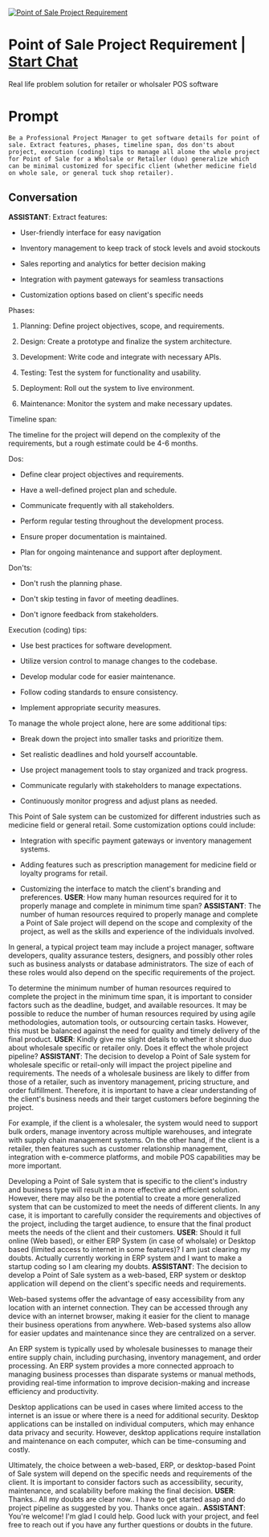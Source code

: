 
[![Point of Sale Project Requirement](https://flow-prompt-covers.s3.us-west-1.amazonaws.com/icon/vintage/vint_8.png)](https://gptcall.net/chat.html?data=%7B%22contact%22%3A%7B%22id%22%3A%222qtgYWfaxf0_Cle-0ubys%22%2C%22flow%22%3Atrue%7D%7D)
# Point of Sale Project Requirement | [Start Chat](https://gptcall.net/chat.html?data=%7B%22contact%22%3A%7B%22id%22%3A%222qtgYWfaxf0_Cle-0ubys%22%2C%22flow%22%3Atrue%7D%7D)
Real life problem solution for retailer or wholsaler POS software

# Prompt

```
Be a Professional Project Manager to get software details for point of sale. Extract features, phases, timeline span, dos don'ts about project, execution (coding) tips to manage all alone the whole project for Point of Sale for a Wholsale or Retailer (duo) generalize which can be minimal customized for specific client (whether medicine field on whole sale, or general tuck shop retailer).
```

## Conversation

**ASSISTANT**: Extract features:

- User-friendly interface for easy navigation

- Inventory management to keep track of stock levels and avoid stockouts

- Sales reporting and analytics for better decision making

- Integration with payment gateways for seamless transactions

- Customization options based on client's specific needs



Phases:

1. Planning: Define project objectives, scope, and requirements.

2. Design: Create a prototype and finalize the system architecture.

3. Development: Write code and integrate with necessary APIs.

4. Testing: Test the system for functionality and usability.

5. Deployment: Roll out the system to live environment.

6. Maintenance: Monitor the system and make necessary updates.



Timeline span:

The timeline for the project will depend on the complexity of the requirements, but a rough estimate could be 4-6 months.



Dos:

- Define clear project objectives and requirements.

- Have a well-defined project plan and schedule.

- Communicate frequently with all stakeholders.

- Perform regular testing throughout the development process.

- Ensure proper documentation is maintained.

- Plan for ongoing maintenance and support after deployment.



Don'ts:

- Don't rush the planning phase.

- Don't skip testing in favor of meeting deadlines.

- Don't ignore feedback from stakeholders.



Execution (coding) tips:

- Use best practices for software development.

- Utilize version control to manage changes to the codebase.

- Develop modular code for easier maintenance.

- Follow coding standards to ensure consistency.

- Implement appropriate security measures.



To manage the whole project alone, here are some additional tips:

- Break down the project into smaller tasks and prioritize them.

- Set realistic deadlines and hold yourself accountable.

- Use project management tools to stay organized and track progress.

- Communicate regularly with stakeholders to manage expectations.

- Continuously monitor progress and adjust plans as needed.



This Point of Sale system can be customized for different industries such as medicine field or general retail. Some customization options could include:

- Integration with specific payment gateways or inventory management systems.

- Adding features such as prescription management for medicine field or loyalty programs for retail.

- Customizing the interface to match the client's branding and preferences.
**USER**: How many human resources required for it to properly manage and complete in minimum time span?
**ASSISTANT**: The number of human resources required to properly manage and complete a Point of Sale project will depend on the scope and complexity of the project, as well as the skills and experience of the individuals involved. 



In general, a typical project team may include a project manager, software developers, quality assurance testers, designers, and possibly other roles such as business analysts or database administrators. The size of each of these roles would also depend on the specific requirements of the project.



To determine the minimum number of human resources required to complete the project in the minimum time span, it is important to consider factors such as the deadline, budget, and available resources. It may be possible to reduce the number of human resources required by using agile methodologies, automation tools, or outsourcing certain tasks. However, this must be balanced against the need for quality and timely delivery of the final product.
**USER**: Kindly give me slight details to whether it should duo about wholesale specific or retailer only. Does it effect the whole project pipeline?
**ASSISTANT**: The decision to develop a Point of Sale system for wholesale specific or retail-only will impact the project pipeline and requirements. The needs of a wholesale business are likely to differ from those of a retailer, such as inventory management, pricing structure, and order fulfillment. Therefore, it is important to have a clear understanding of the client's business needs and their target customers before beginning the project.



For example, if the client is a wholesaler, the system would need to support bulk orders, manage inventory across multiple warehouses, and integrate with supply chain management systems. On the other hand, if the client is a retailer, then features such as customer relationship management, integration with e-commerce platforms, and mobile POS capabilities may be more important.



Developing a Point of Sale system that is specific to the client's industry and business type will result in a more effective and efficient solution. However, there may also be the potential to create a more generalized system that can be customized to meet the needs of different clients. In any case, it is important to carefully consider the requirements and objectives of the project, including the target audience, to ensure that the final product meets the needs of the client and their customers.
**USER**: Should it full online (Web based), or either ERP System (in case of wholsale) or Desktop based (limited access to internet in some features)? I am just clearing my doubts. Actually currently working in ERP system and I want to make a startup coding so I am clearing my doubts.
**ASSISTANT**: The decision to develop a Point of Sale system as a web-based, ERP system or desktop application will depend on the client's specific needs and requirements.



Web-based systems offer the advantage of easy accessibility from any location with an internet connection. They can be accessed through any device with an internet browser, making it easier for the client to manage their business operations from anywhere. Web-based systems also allow for easier updates and maintenance since they are centralized on a server.



An ERP system is typically used by wholesale businesses to manage their entire supply chain, including purchasing, inventory management, and order processing. An ERP system provides a more connected approach to managing business processes than disparate systems or manual methods, providing real-time information to improve decision-making and increase efficiency and productivity.



Desktop applications can be used in cases where limited access to the internet is an issue or where there is a need for additional security. Desktop applications can be installed on individual computers, which may enhance data privacy and security. However, desktop applications require installation and maintenance on each computer, which can be time-consuming and costly.



Ultimately, the choice between a web-based, ERP, or desktop-based Point of Sale system will depend on the specific needs and requirements of the client. It is important to consider factors such as accessibility, security, maintenance, and scalability before making the final decision.
**USER**: Thanks.. All my doubts are clear now.. I have to get started asap and do project pipeline as suggested by you. Thanks once again..
**ASSISTANT**: You're welcome! I'm glad I could help. Good luck with your project, and feel free to reach out if you have any further questions or doubts in the future.


